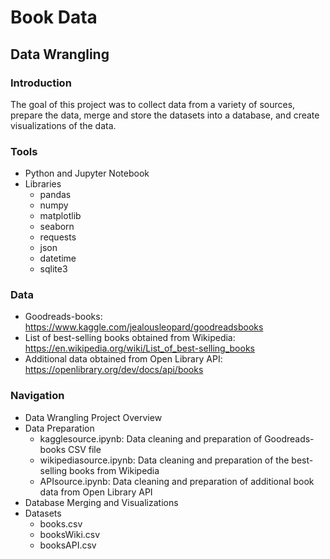 # Book Data
## Data Wrangling 

### Introduction
The goal of this project was to collect data from a variety of sources, prepare the data, merge and store the datasets into a database, and create visualizations of the data.

### Tools
* Python and Jupyter Notebook 
* Libraries
  * pandas 
  * numpy
  * matplotlib
  * seaborn
  * requests
  * json
  * datetime
  * sqlite3

### Data
* Goodreads-books: https://www.kaggle.com/jealousleopard/goodreadsbooks
* List of best-selling books obtained from Wikipedia: https://en.wikipedia.org/wiki/List_of_best-selling_books
* Additional data obtained from Open Library API: https://openlibrary.org/dev/docs/api/books

### Navigation
* Data Wrangling Project Overview
* Data Preparation
  * kagglesource.ipynb: Data cleaning and preparation of Goodreads-books CSV file
  * wikipediasource.ipynb: Data cleaning and preparation of the best-selling books from Wikipedia
  * APIsource.ipynb: Data cleaning and preparation of additional book data from Open Library API
* Database Merging and Visualizations
* Datasets
  * books.csv
  * booksWiki.csv
  * booksAPI.csv
